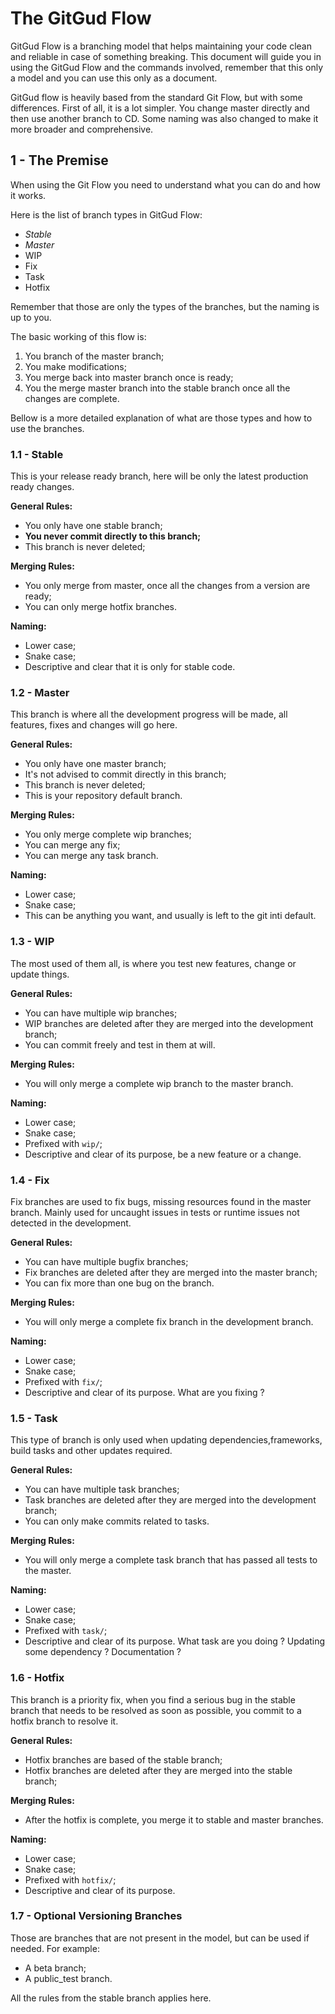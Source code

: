 # The GitGud Flow

GitGud Flow is a branching model that helps maintaining your code clean and reliable in case of something breaking. This document will guide you in using the GitGud Flow and the commands involved, remember that this only a model and you can use this only as a document.

GitGud flow is heavily based from the standard Git Flow, but with some differences. First of all, it is a lot simpler. You change master directly and then use another branch to CD. Some naming was also changed to make it more broader and comprehensive.

## 1 - The Premise

When using the Git Flow you need to understand what you can do and how it works.

Here is the list of branch types in GitGud Flow:

- *Stable*
- *Master*
- WIP
- Fix
- Task
- Hotfix

Remember that those are only the types of the branches, but the naming is up to you.

The basic working of this flow is:

1. You branch of the master branch;
2. You make modifications;
3. You merge back into master branch once is ready;
4. You the merge master branch into the stable branch once all the changes are complete.

Bellow is a more detailed explanation of what are those types and how to use the branches.

### 1.1 - Stable

This is your release ready branch, here will be only the latest production ready changes.

**General Rules:**

- You only have one stable branch;
- **You never commit directly to this branch;**
- This branch is never deleted;

**Merging Rules:**

- You only merge from master, once all the changes from a version are ready;
- You can only merge hotfix branches.

**Naming:**

- Lower case;
- Snake case;
- Descriptive and clear that it is only for stable code.

### 1.2 - Master

This branch is where all the development progress will be made, all features, fixes and changes will go here.

**General Rules:**

- You only have one master branch;
- It's not advised to commit directly in this branch;
- This branch is never deleted;
- This is your repository default branch.

**Merging Rules:**

- You only merge complete wip branches;
- You can merge any fix;
- You can merge any task branch.

**Naming:**

- Lower case;
- Snake case;
- This can be anything you want, and usually is left to the git inti default.

### 1.3 - WIP

The most used of them all, is where you test new features, change or update things.

**General Rules:**

- You can have multiple wip branches;
- WIP branches are deleted after they are merged into the development branch;
- You can commit freely and test in them at will.

**Merging Rules:**

- You will only merge a complete wip branch to the master branch.

**Naming:**

- Lower case;
- Snake case;
- Prefixed with `wip/`;
- Descriptive and clear of its purpose, be a new feature or a change.

### 1.4 - Fix

Fix branches are used to fix bugs, missing resources found in the master branch. Mainly used for uncaught issues in tests or runtime issues not detected in the development.

**General Rules:**

- You can have multiple bugfix branches;
- Fix branches are deleted after they are merged into the master branch;
- You can fix more than one bug on the branch.

**Merging Rules:**

- You will only merge a complete fix branch in the development branch.

**Naming:**

- Lower case;
- Snake case;
- Prefixed with `fix/`;
- Descriptive and clear of its purpose. What are you fixing ?

### 1.5 - Task

This type of branch is only used when updating dependencies,frameworks, build tasks and other updates required.

**General Rules:**

- You can have multiple task branches;
- Task branches are deleted after they are merged into the development branch;
- You can only make commits related to tasks.

**Merging Rules:**

- You will only merge a complete task branch that has passed all tests to the master.

**Naming:**

- Lower case;
- Snake case;
- Prefixed with `task/`;
- Descriptive and clear of its purpose. What task are you doing ? Updating some dependency ? Documentation ?

### 1.6 - Hotfix

This branch is a priority fix, when you find a serious bug in the stable branch that needs to be resolved as soon as possible, you commit to a hotfix branch to resolve it.

**General Rules:**

- Hotfix branches are based of the stable branch;
- Hotfix branches are deleted after they are merged into the stable branch;

**Merging Rules:**

- After the hotfix is complete, you merge it to stable and master branches.

**Naming:**

- Lower case;
- Snake case;
- Prefixed with `hotfix/`;
- Descriptive and clear of its purpose.

### 1.7 - Optional Versioning Branches

Those are branches that are not present in the model, but can be used if needed. For example:

- A beta branch;
- A public_test branch.

All the rules from the stable branch applies here.

